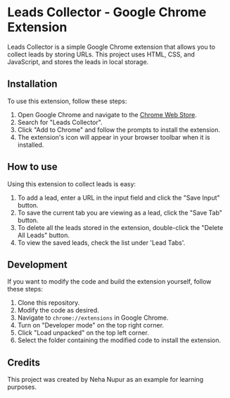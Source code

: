 # Leads Collector - Google Chrome Extension

Leads Collector is a simple Google Chrome extension that allows you to collect leads by storing URLs. This project uses HTML, CSS, and JavaScript, and stores the leads in local storage.

## Installation

To use this extension, follow these steps:

1. Open Google Chrome and navigate to the [Chrome Web Store](https://chrome.google.com/webstore).
2. Search for "Leads Collector".
3. Click "Add to Chrome" and follow the prompts to install the extension.
4. The extension's icon will appear in your browser toolbar when it is installed.

## How to use

Using this extension to collect leads is easy:

1. To add a lead, enter a URL in the input field and click the "Save Input" button.
2. To save the current tab you are viewing as a lead, click the "Save Tab" button.
3. To delete all the leads stored in the extension, double-click the "Delete All Leads" button.
4. To view the saved leads, check the list under 'Lead Tabs'.

## Development

If you want to modify the code and build the extension yourself, follow these steps:

1. Clone this repository.
2. Modify the code as desired.
3. Navigate to `chrome://extensions` in Google Chrome.
4. Turn on "Developer mode" on the top right corner.
5. Click "Load unpacked" on the top left corner.
6. Select the folder containing the modified code to install the extension.

## Credits

This project was created by Neha Nupur as an example for learning purposes. 
